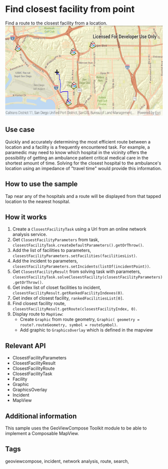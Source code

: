 # Find closest facility from point

Find a route to the closest facility from a location.
![Find closest facility from point](find_closest_facility_to_an_incident_interactive.png)

## Use case

Quickly and accurately determining the most efficient route between a location and a facility is a
frequently encountered task. For example, a paramedic may need to know which hospital in the
vicinity offers the possibility of getting an ambulance patient critical medical care in the
shortest amount of time. Solving for the closest hospital to the ambulance's location using an
impedance of "travel time" would provide this information.

## How to use the sample

Tap near any of the hospitals and a route will be displayed from that tapped location to the nearest hospital.

## How it works

1. Create a `ClosestFacilityTask` using a Url from an online network analysis service.
2. Get `ClosestFacilityParameters` from task, `closestFacilityTask.createDefaultParameters().getOrThrow()`.
3. Add the list of facilities to parameters, `closestFacilityParameters.setFacilities(facilitiesList)`.
4. Add the incident to parameters, `closestFacilityParameters.setIncidents(listOf(incidentPoint))`.
5. Get `ClosestFacilityResult` from solving task with parameters, `closestFacilityTask.solveClosestFacility(closestFacilityParameters).getOrThrow()`.
6. Get index list of closet facilities to incident, `closestFacilityResult.getRankedFacilityIndexes(0)`.
7. Get index of closest facility, `rankedFacilitiesList[0]`.
8. Find closest facility route, `closestFacilityResult.getRoute(closestFacilityIndex, 0)`.
9. Display route to `MapView`:
   * Create `Graphic` from route geometry, `Graphic(
     geometry = route?.routeGeometry,
     symbol = routeSymbol)`.
   * Add graphic to `GraphicsOverlay` which is defined in the mapview

## Relevant API

* ClosestFacilityParameters
* ClosestFacilityResult
* ClosestFacilityRoute
* ClosestFacilityTask
* Facility
* Graphic
* GraphicsOverlay
* Incident
* MapView


## Additional information

This sample uses the GeoViewCompose Toolkit module to be able to implement a Composable MapView.

## Tags

geoviewcompose, incident, network analysis, route, search, 
